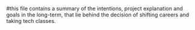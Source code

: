 #this file contains a summary of the intentions, project explanation and goals in the long-term, that lie behind the decision of shifting careers and taking tech classes.
